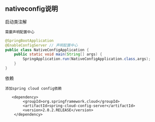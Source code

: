 ## nativeconfig说明

启动类注解

    需要声明配置中心

```java
@SpringBootApplication
@EnableConfigServer // 声明配置中心
public class NativeConfigApplication {
    public static void main(String[] args) {
        SpringApplication.run(NativeConfigApplication.class,args);
    }
}
```

依赖

    添加spring cloud config依赖

       <dependency>
            <groupId>org.springframework.cloud</groupId>
            <artifactId>spring-cloud-config-server</artifactId>
            <version>2.0.2.RELEASE</version>
        </dependency>
